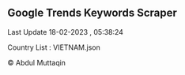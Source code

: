 

## Google Trends Keywords Scraper 
 
Last Update 18-02-2023 , 05:38:24

Country List :
VIETNAM.json



© Abdul Muttaqin 
